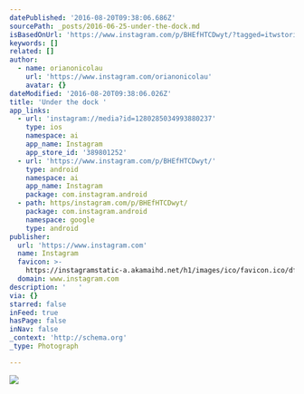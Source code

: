 ```yaml
---
datePublished: '2016-08-20T09:38:06.686Z'
sourcePath: _posts/2016-06-25-under-the-dock.md
isBasedOnUrl: 'https://www.instagram.com/p/BHEfHTCDwyt/?tagged=itwstories'
keywords: []
related: []
author:
  - name: orianonicolau
    url: 'https://www.instagram.com/orianonicolau'
    avatar: {}
dateModified: '2016-08-20T09:38:06.026Z'
title: 'Under the dock '
app_links:
  - url: 'instagram://media?id=1280285034993880237'
    type: ios
    namespace: ai
    app_name: Instagram
    app_store_id: '389801252'
  - url: 'https://www.instagram.com/p/BHEfHTCDwyt/'
    type: android
    namespace: ai
    app_name: Instagram
    package: com.instagram.android
  - path: https/instagram.com/p/BHEfHTCDwyt/
    package: com.instagram.android
    namespace: google
    type: android
publisher:
  url: 'https://www.instagram.com'
  name: Instagram
  favicon: >-
    https://instagramstatic-a.akamaihd.net/h1/images/ico/favicon.ico/dfa85bb1fd63.ico
  domain: www.instagram.com
description: '   '
via: {}
starred: false
inFeed: true
hasPage: false
inNav: false
_context: 'http://schema.org'
_type: Photograph

---
```

![   ](https://imgflo.herokuapp.com/graph/vahj1ThiexotieMo/47edd876cb7ab452d06e35816eb4e10a/noop.jpg?input=https%3A%2F%2Fscontent.cdninstagram.com%2Ft51.2885-15%2Fs640x640%2Fsh0.08%2Fe35%2F13473341_1453971954631906_1048482526_n.jpg%3Fig_cache_key%3DMTI4MDI4NTAzNDk5Mzg4MDIzNw%253D%253D.2)